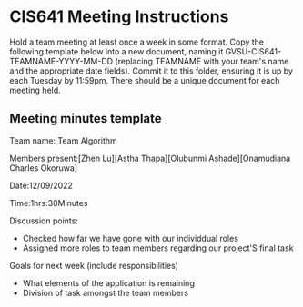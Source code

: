 # CIS641 Meeting Instructions

Hold a team meeting at least once a week in some format.  Copy the following template below into a new document, naming it GVSU-CIS641-TEAMNAME-YYYY-MM-DD (replacing TEAMNAME with your team's name and the appropriate date fields).  Commit it to this folder, ensuring it is up by each Tuesday by 11:59pm.  There should be a unique document for each meeting held.

## Meeting minutes template

Team name: Team Algorithm

Members present:[Zhen Lu][Astha Thapa][Olubunmi Ashade][Onamudiana Charles Okoruwa]

Date:12/09/2022

Time:1hrs:30Minutes

Discussion points: 

* Checked how far we have gone with our individdual roles
* Assigned more roles to team members regarding our project'S final task


Goals for next week (include responsibilities)

* What elements of the application is remaining
* Division of task amongst the team members  
